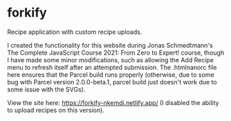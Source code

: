 # forkify

Recipe application with custom recipe uploads.

I created the functionality for this website during Jonas Schmedtmann's The Complete JavaScript Course 2021: From Zero to Expert! course, though I have made some minor modifications, such as allowing the Add Recipe menu to refresh itself after an attempted submission.
The .htmlnanorc file here ensures that the Parcel build runs properly (otherwise, due to some bug with Parcel version 2.0.0-beta.1, parcel build just doesn't work due to some issue with the SVGs).

View the site here: https://forkify-nkemdi.netlify.app/ (I disabled the ability to upload recipes on this version).
